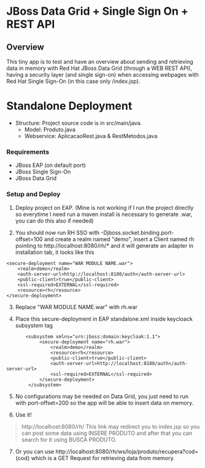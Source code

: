 # JBoss Data Grid + Single Sign On + REST API

## Overview
This tiny app is to test and have an overview about sending and retrieving data in memory with Red Hat JBoss Data Grid (through a WEB REST API), having a security layer (and single sign-on) when accessing webpages with Red Hat Single Sign-On (in this case only /index.jsp).
 

# Standalone Deployment

- Structure:
  Project source code is in src/main/java. 
  * Model: Produto.java
  * Webservice: AplicacaoRest.java & RestMetodos.java


### Requirements
- JBoss EAP (on default port)
- JBoss Single Sign-On
- JBoss Data Grid

### Setup and Deploy

1. Deploy project on EAP. (Mine is not working if I run the project directly so everytime I need run a maven install is necessary to generate .war, you can do this also if needed)

2. You should now run RH SSO with -Djboss.socket.binding.port-offset=100 and create a realm named "demo", insert a Client named rh pointing to http://localhost:8080/rh/* and it will generate an adapter in installation tab, it looks like this

```
<secure-deployment name="WAR MODULE NAME.war">
    <realm>demo</realm>
    <auth-server-url>http://localhost:8180/auth</auth-server-url>
    <public-client>true</public-client>
    <ssl-required>EXTERNAL</ssl-required>
    <resource>rh</resource>
</secure-deployment>
```

3. Replace "WAR MODULE NAME.war" with rh.war

4. Place this secure-deployment in EAP standalone.xml inside keycloack subsystem tag

```
       <subsystem xmlns="urn:jboss:domain:keycloak:1.1">
            <secure-deployment name="rh.war">
                <realm>demo</realm>
                <resource>rh</resource>
                <public-client>true</public-client>
                <auth-server-url>http://localhost:8180/auth</auth-server-url>
                <ssl-required>EXTERNAL</ssl-required>
            </secure-deployment>
        </subsystem>
```
5. No configurations may be needed on Data Grid, you just need to run with port-offset=200 so the app will be able to insert data on memory. 

6. Use it!
>http://localhost:8080/rh/ 
This link may redirect you to index.jsp so you can post some data using INSERE PRODUTO and after that you can search for it using BUSCA PRODUTO.

7. Or you can use http://localhost:8080/rh/ws/loja/produto/recupera?cod={cod} which is a GET Request for retrieving data from memory.







